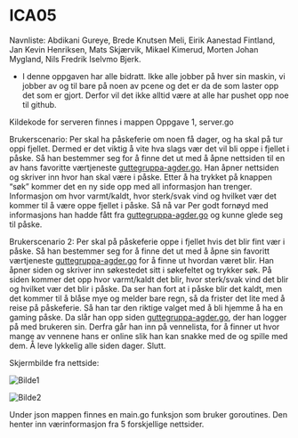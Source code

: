 # ICA05

Navnliste: Abdikani Gureye, Brede Knutsen Meli, Eirik Aanestad Fintland, Jan Kevin Henriksen, Mats Skjærvik, Mikael Kimerud, Morten Johan Mygland, Nils Fredrik Iselvmo Bjerk.

- I denne oppgaven har alle bidratt. Ikke alle jobber på hver sin maskin, vi jobber av og til bare på noen av pcene og det er da de som laster opp det som er gjort. Derfor vil det ikke alltid være at alle har pushet opp noe til github. 

Kildekode for serveren finnes i mappen Oppgave 1, server.go

Brukerscenario:
Per skal ha påskeferie om noen få dager, og ha skal på tur oppi fjellet. Dermed er det viktig å vite hva slags vær det vil bli oppe i fjellet i påske. Så han bestemmer seg for å finne det ut med å åpne nettsiden til en av hans favoritte værtjeneste [guttegruppa-agder.go](http://158.37.63.91:8001). Han åpner nettsiden og skriver inn hvor han skal være i påske. Etter å ha trykket på knappen “søk” kommer det en ny side opp med all informasjon han trenger. Informasjon om hvor varmt/kaldt, hvor sterk/svak vind og hvilket vær det kommer til å være oppe fjellet i påske. Så nå var Per godt fornøyd med informasjons han hadde fått fra [guttegruppa-agder.go](http://158.37.63.91:8001) og kunne glede seg til påske. 


Brukerscenario 2: 
Per skal på påskeferie oppe i fjellet hvis det blir fint vær i påske. Så han bestemmer seg for å finne det ut med å åpne sin favoritt værtjeneste [guttegruppa-agder.go](http://158.37.63.91:8001) for å finne ut hvordan været blir. Han åpner siden og skriver inn søkestedet sitt i søkefeltet og trykker søk. På siden kommer det opp hvor varmt/kaldt det blir, hvor sterk/svak vind det blir og hvilket vær det blir i påske. Da ser han fort at i påske blir det kaldt, men det kommer til å blåse mye og melder bare regn, så da frister det lite med å reise på påskeferie. Så han tar den riktige valget med å bli hjemme å ha en gaming påske. Da slår han opp siden [guttegruppa-agder.go](http://158.37.63.91:8001), der han logger på med brukeren sin. Derfra går han inn på vennelista, for å finner ut hvor mange av vennene hans er online slik han kan snakke med de og spille med dem. Å leve lykkelig alle siden dager. Slutt.

Skjermbilde fra nettside:

![Bilde1](https://i.gyazo.com/13e3d35744d85fa1bd11de2388c33f19.png)


![Bilde2](https://i.gyazo.com/20ef26c2f2fd8ff413031871741f95d1.png)

Under json mappen finnes en main.go funksjon som bruker goroutines. Den henter inn værinformasjon fra 5 forskjellige nettsider.
